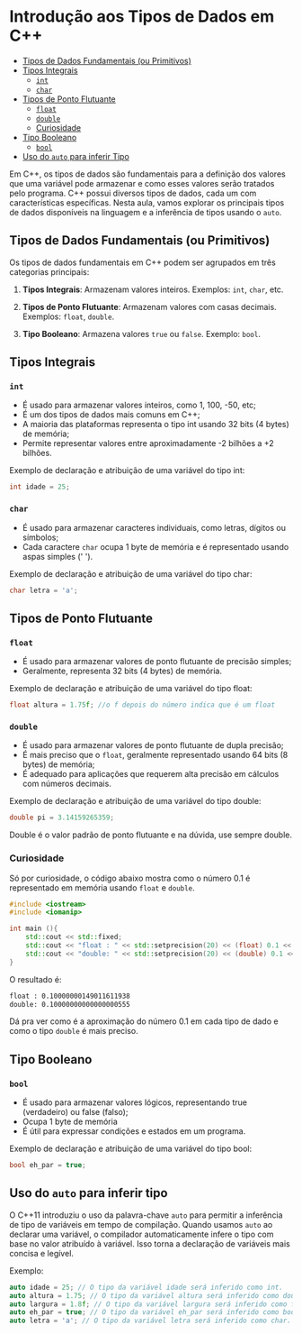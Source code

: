 # Introdução aos Tipos de Dados em C++

<!-- toc -->
- [Tipos de Dados Fundamentais (ou Primitivos)](#tipos-de-dados-fundamentais-ou-primitivos)
- [Tipos Integrais](#tipos-integrais)
  - [`int`](#int)
  - [`char`](#char)
- [Tipos de Ponto Flutuante](#tipos-de-ponto-flutuante)
  - [`float`](#float)
  - [`double`](#double)
  - [Curiosidade](#curiosidade)
- [Tipo Booleano](#tipo-booleano)
  - [`bool`](#bool)
- [Uso do `auto` para inferir Tipo](#uso-do-auto-para-inferir-tipo)
<!-- toc -->

Em C++, os tipos de dados são fundamentais para a definição dos valores que uma variável pode armazenar e como esses valores serão tratados pelo programa. C++ possui diversos tipos de dados, cada um com características específicas. Nesta aula, vamos explorar os principais tipos de dados disponíveis na linguagem e a inferência de tipos usando o `auto`.

## Tipos de Dados Fundamentais (ou Primitivos)


Os tipos de dados fundamentais em C++ podem ser agrupados em três categorias principais:

1. **Tipos Integrais**: Armazenam valores inteiros. Exemplos: `int`, `char`, etc.

2. **Tipos de Ponto Flutuante**: Armazenam valores com casas decimais. Exemplos: `float`, `double`.

3. **Tipo Booleano**: Armazena valores `true` ou `false`. Exemplo: `bool`.

## Tipos Integrais

### `int`

- É usado para armazenar valores inteiros, como 1, 100, -50, etc;
- É um dos tipos de dados mais comuns em C++;
- A maioria das plataformas representa o tipo int usando 32 bits (4 bytes) de memória;
- Permite representar valores entre aproximadamente -2 bilhões a +2 bilhões.

Exemplo de declaração e atribuição de uma variável do tipo int:

```c++
int idade = 25;
```

### `char`

- É usado para armazenar caracteres individuais, como letras, dígitos ou símbolos;
- Cada caractere `char` ocupa 1 byte de memória e é representado usando aspas simples (' ').

Exemplo de declaração e atribuição de uma variável do tipo char:

```c++
char letra = 'a';
```

## Tipos de Ponto Flutuante

### `float`

- É usado para armazenar valores de ponto flutuante de precisão simples;
- Geralmente, representa 32 bits (4 bytes) de memória.

Exemplo de declaração e atribuição de uma variável do tipo float:

```cpp
float altura = 1.75f; //o f depois do número indica que é um float
```

### `double`

- É usado para armazenar valores de ponto flutuante de dupla precisão;
- É mais preciso que o `float`, geralmente representado usando 64 bits (8 bytes) de memória;
- É adequado para aplicações que requerem alta precisão em cálculos com números decimais.

Exemplo de declaração e atribuição de uma variável do tipo double:

```cpp
double pi = 3.14159265359;
```

Double é o valor padrão de ponto flutuante e na dúvida, use sempre double.

### Curiosidade

Só por curiosidade, o código abaixo mostra como o número 0.1 é representado em memória usando `float` e `double`.

```cpp
#include <iostream>
#include <iomanip>

int main (){
    std::cout << std::fixed;
    std::cout << "float : " << std::setprecision(20) << (float) 0.1 << '\n';
    std::cout << "double: " << std::setprecision(20) << (double) 0.1 << '\n';
}
```

O resultado é:

```txt
float : 0.10000000149011611938
double: 0.10000000000000000555
```

Dá pra ver como é a aproximação do número 0.1 em cada tipo de dado e como o tipo `double` é mais preciso.

## Tipo Booleano

### `bool`

- É usado para armazenar valores lógicos, representando true (verdadeiro) ou false (falso);
- Ocupa 1 byte de memória
- É útil para expressar condições e estados em um programa.

Exemplo de declaração e atribuição de uma variável do tipo bool:

```c++
bool eh_par = true;
```

## Uso do `auto` para inferir tipo

O C++11 introduziu o uso da palavra-chave `auto` para permitir a inferência de tipo de variáveis em tempo de compilação. Quando usamos `auto` ao declarar uma variável, o compilador automaticamente infere o tipo com base no valor atribuído à variável. Isso torna a declaração de variáveis mais concisa e legível.

Exemplo:

```c++
auto idade = 25; // O tipo da variável idade será inferido como int.
auto altura = 1.75; // O tipo da variável altura será inferido como double.
auto largura = 1.8f; // O tipo da variável largura será inferido como float.
auto eh_par = true; // O tipo da variável eh_par será inferido como bool.
auto letra = 'a'; // O tipo da variável letra será inferido como char.
```
